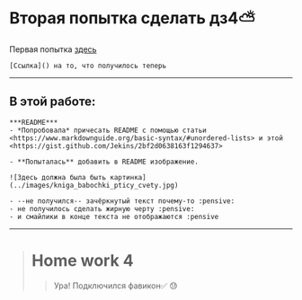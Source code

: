 # Вторая попытка сделать дз4&#9925;

Первая попытка [здесь](https://alexandra77718.github.io/hw4/)
```
[Ссылка]() на то, что получилось теперь
```
---
## В этой работе:

```
***README*** 
- *Попробовала* причесать README с помощью статьи 
<https://www.markdownguide.org/basic-syntax/#unordered-lists> и этой <https://gist.github.com/Jekins/2bf2d0638163f1294637>

- **Попыталась** добавить в README изображение. 

![Здесь должна была быть картинка](../images/kniga_babochki_pticy_cvety.jpg)

- --не получился-- зачёркнутый текст почему-то :pensive:
- не получилось сделать жирную черту :pensive:
- и смайлики в конце текста не отображаются :pensive
```
___

> # Home work 4
>> Ура! Подключился фавикон✅
 :sweat:
